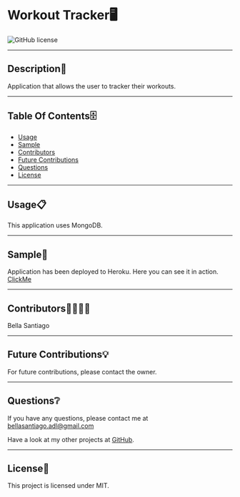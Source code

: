 # Workout Tracker🖥
  ![GitHub license](https://img.shields.io/badge/license-MIT-yellowgreen.svg)

  ---

  ## Description📒
  Application that allows the user to tracker their workouts.

  ---

  ## Table Of Contents🗄
  - [Usage](#Usage📋)
  - [Sample](#Sample🎥)
  - [Contributors](#Contributors🧑‍💻👩‍💻)
  - [Future Contributions](#Future-Contributions💡)
  - [Questions](#Questions❔)
  - [License](#license🔐)

  ---

  ## Usage📋
  
This application uses MongoDB.

  ---

  ## Sample🎥
  
  Application has been deployed to Heroku. Here you can see it in action. [ClickMe](https://workouttrkr.herokuapp.com/)

  ---

  ## Contributors🧑‍💻👩‍💻
  
  Bella Santiago
  
  ---

  ## Future Contributions💡

  For future contributions, please contact the owner.

  ---

  ## Questions❔

  If you have any questions, please contact me at bellasantiago.adl@gmail.com

  Have a look at my other projects at [GitHub](http://github.com/bellasantiago).

  ---
  ## License🔐
  
  This project is licensed under MIT.